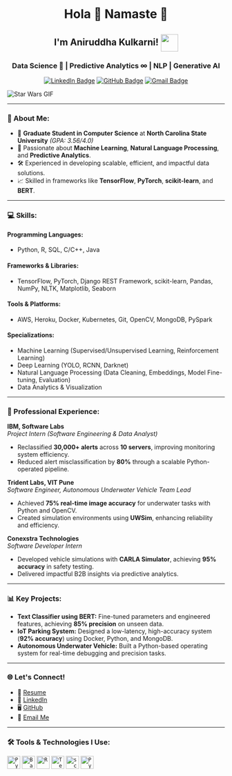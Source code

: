 <h1 align="center">Hola 👋 Namaste 🙏</h1>
<h2 align="center">I'm Aniruddha Kulkarni! <img align="center" src="https://66.media.tumblr.com/9e3cc0dc120a12857d45c1c805c3d125/tumblr_mfbfb2tnCO1rfjowdo1_500.gif" width="40"> </h2>
<h3 align='center'> Data Science 🔬 | Predictive Analytics ∞ | NLP | Generative AI</h3>

<p align="center">
  <a href="https://www.linkedin.com/in/aniruddhark/"><img src="https://img.shields.io/badge/LinkedIn-0077B5?style=for-the-badge&logo=linkedin&logoColor=white" alt="LinkedIn Badge"></a>
  <a href="https://github.com/akulka404/"><img src="https://img.shields.io/badge/GitHub-100000?style=for-the-badge&logo=github&logoColor=white" alt="GitHub Badge"></a>
  <a href="mailto:aniruddha.k1911@gmail.com"><img src="https://img.shields.io/badge/Gmail-D14836?style=for-the-badge&logo=gmail&logoColor=white" alt="Gmail Badge"></a>
</p>

![Star Wars GIF]([https://github.com/akulka404/akulka404/blob/main/tenor.gif])

---

### 🚀 About Me:
- 🌟 **Graduate Student in Computer Science** at **North Carolina State University** *(GPA: 3.56/4.0)*  
- 🔧 Passionate about **Machine Learning**, **Natural Language Processing**, and **Predictive Analytics**.  
- 🛠️ Experienced in developing scalable, efficient, and impactful data solutions.  
- 📈 Skilled in frameworks like **TensorFlow**, **PyTorch**, **scikit-learn**, and **BERT**.

---

### 💻 Skills:
#### **Programming Languages:**
- Python, R, SQL, C/C++, Java

#### **Frameworks & Libraries:**
- TensorFlow, PyTorch, Django REST Framework, scikit-learn, Pandas, NumPy, NLTK, Matplotlib, Seaborn

#### **Tools & Platforms:**
- AWS, Heroku, Docker, Kubernetes, Git, OpenCV, MongoDB, PySpark

#### **Specializations:**
- Machine Learning (Supervised/Unsupervised Learning, Reinforcement Learning)
- Deep Learning (YOLO, RCNN, Darknet)
- Natural Language Processing (Data Cleaning, Embeddings, Model Fine-tuning, Evaluation)
- Data Analytics & Visualization

---

### 🏢 Professional Experience:
**IBM, Software Labs**  
*Project Intern (Software Engineering & Data Analyst)*  
- Reclassified **30,000+ alerts** across **10 servers**, improving monitoring system efficiency.  
- Reduced alert misclassification by **80%** through a scalable Python-operated pipeline.  

**Trident Labs, VIT Pune**  
*Software Engineer, Autonomous Underwater Vehicle Team Lead*  
- Achieved **75% real-time image accuracy** for underwater tasks with Python and OpenCV.  
- Created simulation environments using **UWSim**, enhancing reliability and efficiency.  

**Conexstra Technologies**  
*Software Developer Intern*  
- Developed vehicle simulations with **CARLA Simulator**, achieving **95% accuracy** in safety testing.  
- Delivered impactful B2B insights via predictive analytics.

---

### 📊 Key Projects:
- **Text Classifier using BERT:** Fine-tuned parameters and engineered features, achieving **85% precision** on unseen data.  
- **IoT Parking System:** Designed a low-latency, high-accuracy system (**92% accuracy**) using Docker, Python, and MongoDB.  
- **Autonomous Underwater Vehicle:** Built a Python-based operating system for real-time debugging and precision tasks.

---

### 🌐 Let's Connect!
- 💼 [Resume](https://github.com/trident-labs-auv)
- 🔗 [LinkedIn](https://www.linkedin.com/in/aniruddhark/)
- 🖥️ [GitHub](https://github.com/akulka404)
- 📧 [Email Me](mailto:aniruddha.k1911@gmail.com)

---

### 🛠️ Tools & Technologies I Use:
<code><img height="30" src="https://www.python.org/static/community_logos/python-logo-generic.svg" alt="Python"></code>
<code><img height="30" src="https://upload.wikimedia.org/wikipedia/commons/4/4b/Bash_Logo_Colored.svg" alt="Bash"></code>
<code><img height="30" src="https://www.r-project.org/logo/Rlogo.svg" alt="R"></code>
<code><img height="30" src="https://upload.wikimedia.org/wikipedia/commons/3/37/TensorFlow_logo.svg" alt="TensorFlow"></code>
<code><img height="30" src="https://upload.wikimedia.org/wikipedia/commons/a/ab/Logo-Scikit-learn.svg" alt="scikit-learn"></code>
<code><img height="30" src="https://upload.wikimedia.org/wikipedia/commons/1/10/PyTorch_logo_icon.svg" alt="PyTorch"></code>

